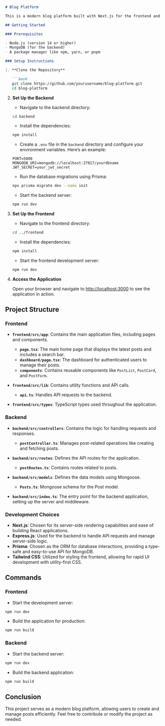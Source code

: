 ```markdown
# Blog Platform

This is a modern blog platform built with Next.js for the frontend and Express.js with Prisma for the backend. The application allows users to create, read, and manage blog posts.

## Getting Started

### Prerequisites

- Node.js (version 14 or higher)
- MongoDB (for the backend)
- A package manager like npm, yarn, or pnpm

### Setup Instructions

1. **Clone the Repository**

   ```bash
   git clone https://github.com/yourusername/blog-platform.git
   cd blog-platform
   ```

2. **Set Up the Backend**

   - Navigate to the backend directory:

   ```bash
   cd backend
   ```

   - Install the dependencies:

   ```bash
   npm install
   ```

   - Create a `.env` file in the `backend` directory and configure your environment variables. Here’s an example:

   ```
   PORT=5000
   MONGODB_URI=mongodb://localhost:27017/yourdbname
   JWT_SECRET=your_jwt_secret
   ```

   - Run the database migrations using Prisma:

   ```bash
   npx prisma migrate dev --name init
   ```

   - Start the backend server:

   ```bash
   npm run dev
   ```

3. **Set Up the Frontend**

   - Navigate to the frontend directory:

   ```bash
   cd ../frontend
   ```

   - Install the dependencies:

   ```bash
   npm install
   ```

   - Start the frontend development server:

   ```bash
   npm run dev
   ```

4. **Access the Application**

   Open your browser and navigate to [http://localhost:3000](http://localhost:3000) to see the application in action.

## Project Structure

### Frontend

- **`frontend/src/app`**: Contains the main application files, including pages and components.
  - **`page.tsx`**: The main home page that displays the latest posts and includes a search bar.
  - **`dashboard/page.tsx`**: The dashboard for authenticated users to manage their posts.
  - **`components`**: Contains reusable components like `PostList`, `PostCard`, and `PostForm`.

- **`frontend/src/lib`**: Contains utility functions and API calls.
  - **`api.ts`**: Handles API requests to the backend.

- **`frontend/src/types`**: TypeScript types used throughout the application.

### Backend

- **`backend/src/controllers`**: Contains the logic for handling requests and responses.
  - **`postController.ts`**: Manages post-related operations like creating and fetching posts.

- **`backend/src/routes`**: Defines the API routes for the application.
  - **`postRoutes.ts`**: Contains routes related to posts.

- **`backend/src/models`**: Defines the data models using Mongoose.
  - **`Posts.ts`**: Mongoose schema for the Post model.

- **`backend/src/index.ts`**: The entry point for the backend application, setting up the server and middleware.

### Development Choices

- **Next.js**: Chosen for its server-side rendering capabilities and ease of building React applications.
- **Express.js**: Used for the backend to handle API requests and manage server-side logic.
- **Prisma**: Chosen as the ORM for database interactions, providing a type-safe and easy-to-use API for MongoDB.
- **Tailwind CSS**: Utilized for styling the frontend, allowing for rapid UI development with utility-first CSS.

## Commands

### Frontend

- Start the development server:

```bash
npm run dev
```

- Build the application for production:

```bash
npm run build
```

### Backend

- Start the backend server:

```bash
npm run dev
```

- Build the backend application:

```bash
npm run build
```

## Conclusion

This project serves as a modern blog platform, allowing users to create and manage posts efficiently. Feel free to contribute or modify the project as needed.
```